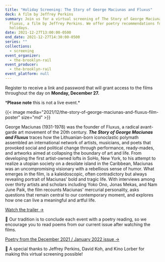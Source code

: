 ```yaml
---
title: "Holiday Screening: The Story of George Maciunas and Fluxus"
deck: A film by Jeffrey Perkins
summary: Join us for a virtual screening of The Story of George Maciunas and
  Fluxus, a film by Jeffrey Perkins. We offer poetry recommendations for the
  holidays.
date: 2021-12-27T13:00:00-0500
end_date: 2021-12-27T14:30:00-0500
series: ""
collections:
  - screening
event_organizer:
  - the-brooklyn-rail
event_producer:
  - the-brooklyn-rail
event_platform: null
---
```

Register to receive a link and password that will grant access to the films throughout the day on **Monday, December 27.**

\***Please note** this is not a live event.*

{{< image media="2021/12/the-story-of-george-maciunas-and-fluxus-film-poster" size="md" >}}

George Maciunas (1931-1978) was the founder of Fluxus, a radical avant-garde art movement of the 20th century. ***The Story of George Maciunas and Fluxus*** traces how the Lithuanian-born iconoclastic polymath assembled an international network of artists, musicians, and poets that provoked social and political change through performance, ready-mades, and artworks aimed at collapsing the boundary of art and life. From developing the first artist-owned lofts in SoHo, New York, to his attempt to realize a utopian society on a desolate island in the Caribbean, Maciunas was an uncompromising visionary with a rebellious sense of humor. What emerges in the film, is a kaleidoscopic, often contradictory but always revealing portrait of Maciunas' bold and tragic life. With interviews among over thirty artists and scholars including Yoko Ono, Jonas Mekas, and Nam June Paik, the film recounts Maciunas' mercurial personality, asks questions that remain central to our contemporary moment, and explores how one can live a meaningful and artful life.

[Watch the trailer →](http://www.georgemaciunas.info/)

📖 Our tradition is to conclude each event with a poetry reading, so we encourage you to read poems from our current issue after watching the films.

[Poetry from the December 2021 / January 2022 issue →](https://brooklynrail.org/2021/12/poetry)

[](https://brooklynrail.org/2021/12/poetry)🙏 A special thanks to Jeffrey Perkins, David Koh, and Kino Lorber for making this virtual screening possible!